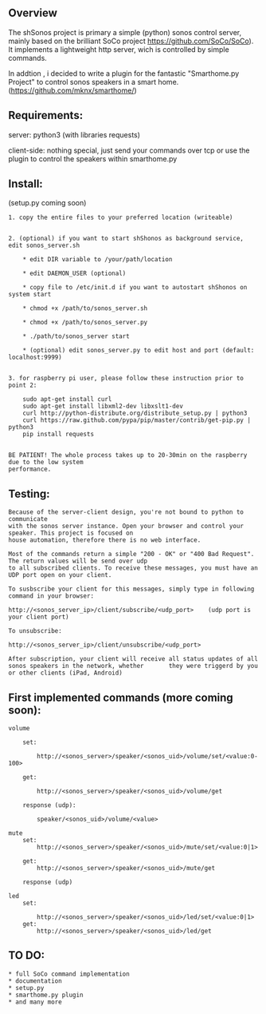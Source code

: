 Overview
-------------------------------
	
The shSonos project is primary a simple (python) sonos control server, mainly based on the brilliant SoCo project https://github.com/SoCo/SoCo). 
It implements a lightweight http server, wich is controlled by simple commands.
 
In addtion , i decided to write a plugin for the fantastic "Smarthome.py Project" to control sonos speakers in a smart home. (https://github.com/mknx/smarthome/)

 
Requirements:
--------------------------------

server:	python3 (with libraries requests)

client-side: nothing special, just send your commands over tcp or use the plugin to control the speakers within
smarthome.py



Install:
--------------------------------

(setup.py coming soon)

	1. copy the entire files to your preferred location (writeable)


	2. (optional) if you want to start shShonos as background service, edit sonos_server.sh

		* edit DIR variable to /your/path/location

		* edit DAEMON_USER (optional)

		* copy file to /etc/init.d if you want to autostart shShonos on system start

		* chmod +x /path/to/sonos_server.sh

		* chmod +x /path/to/sonos_server.py
		
		* ./path/to/sonos_server start

		* (optional) edit sonos_server.py to edit host and port (default: localhost:9999)


	3. for raspberry pi user, please follow these instruction prior to point 2:

		sudo apt-get install curl
		sudo apt-get install libxml2-dev libxslt1-dev
		curl http://python-distribute.org/distribute_setup.py | python3
		curl https://raw.github.com/pypa/pip/master/contrib/get-pip.py | python3
		pip install requests


	BE PATIENT! The whole process takes up to 20-30min on the raspberry due to the low system
	performance.

Testing:
--------------------------------

	Because of the server-client design, you're not bound to python to communicate 
	with the sonos server instance. Open your browser and control your speaker. This project is focused on
	house automation, therefore there is no web interface.

	Most of the commands return a simple "200 - OK" or "400 Bad Request". The return values will be send over udp 
	to all subscribed clients. To receive these messages, you must have an UDP port open on your client.
	
	To susbscribe your client for this messages, simply type in following command in your browser:
	
	http://<sonos_server_ip>/client/subscribe/<udp_port>    (udp port is your client port)
	
	To unsubscribe:
	
	http://<sonos_server_ip>/client/unsubscribe/<udp_port>
	
	After subscription, your client will receive all status updates of all sonos speakers in the network, whether 		they were triggerd by you or other clients (iPad, Android) 
	
	

First implemented commands (more coming soon):
-----------------------------------------------

	volume
	
		set:
		
			http://<sonos_server>/speaker/<sonos_uid>/volume/set/<value:0-100>
		
		get:
		
			http://<sonos_server>/speaker/<sonos_uid>/volume/get

		response (udp):
		
			speaker/<sonos_uid>/volume/<value>
		
	mute
		set:
			http://<sonos_server>/speaker/<sonos_uid>/mute/set/<value:0|1>
			
		get:
			http://<sonos_server>/speaker/<sonos_uid>/mute/get
			
		response (udp)
	
	led
		set:
				
			http://<sonos_server>/speaker/<sonos_uid>/led/set/<value:0|1>
		get:
			http://<sonos_server>/speaker/<sonos_uid>/led/get
			
			
			
TO DO:
--------------------------------

	* full SoCo command implementation
	* documentation
	* setup.py
	* smarthome.py plugin
	* and many more
 


	
